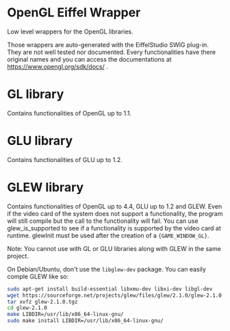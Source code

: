 # OpenGL Eiffel Wrapper

Low level wrappers for the OpenGL libraries.

Those wrappers are auto-generated with the EiffelStudio SWIG plug-in. They are
not well tested nor documented. Every functionalities have there original
names and you can access the documentations at https://www.opengl.org/sdk/docs/ .

# GL library

Contains functionalities of OpenGL up to 1.1.

# GLU library

Contains functionalities of GLU up to 1.2.

# GLEW library

Contains functionalities of OpenGL up to 4.4, GLU up to 1.2 and GLEW.
Even if the video card of the system does not support a functionality, the program will
still compile but the call to the functionality will fail. You can use glew_is_supported
to see if a functionality is supported by the video card at runtime. glewInit must be used
after the creation of a `{GAME_WINDOW_GL}`.

Note: You cannot use with GL or GLU libraries along with GLEW in the same project.

On Debian/Ubuntu, don't use the `libglew-dev` package. You can easily comple GLEW like so:

```bash
sudo apt-get install build-essential libxmu-dev libxi-dev libgl-dev
wget https://sourceforge.net/projects/glew/files/glew/2.1.0/glew-2.1.0.tgz/download -O glew-2.1.0.tgz
tar xvfz glew-2.1.0.tgz
cd glew-2.1.0
make LIBDIR=/usr/lib/x86_64-linux-gnu/
sudo make install LIBDIR=/usr/lib/x86_64-linux-gnu/

```
